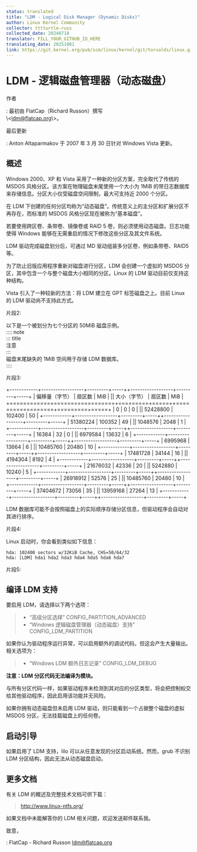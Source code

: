 ```yaml
---
status: translated
title: "LDM - Logical Disk Manager (Dynamic Disks)"
author: Linux Kernel Community
collector: tttturtle-russ
collected_date: 20240718
translator: FILL_YOUR_GITHUB_ID_HERE
translating_date: 20251001
link: https://git.kernel.org/pub/scm/linux/kernel/git/torvalds/linux.git/tree/Documentation/admin-guide/ldm.rst
---
```


# LDM - 逻辑磁盘管理器（动态磁盘）

作者

:   最初由 FlatCap（Richard Russon）撰写  
    \\<<ldm@flatcap.org>\\>。

最后更新

:   Anton Altaparmakov 于 2007 年 3 月 30 日针对 Windows Vista 更新。

## 概述

Windows 2000、XP 和 Vista 采用了一种新的分区方案，完全取代了传统的 MSDOS 风格分区。该方案在物理磁盘末尾使用一个大小为 1MiB 的带日志数据库来存储信息。分区大小仅受磁盘空间限制，最大可支持近 2000 个分区。

在 LDM 下创建的任何分区均称为“动态磁盘”。传统意义上的主分区和扩展分区不再存在，而标准的 MSDOS 风格分区现在被称为“基本磁盘”。

若要使用跨区卷、条带卷、镜像卷或 RAID 5 卷，则必须使用动态磁盘。日志功能使得 Windows 能够在无需重启的情况下修改这些分区及其文件系统。

LDM 驱动完成磁盘划分后，可通过 MD 驱动组装多分区卷，例如条带卷、RAID5 等。

为了防止旧版应用程序重新对磁盘进行分区，LDM 会创建一个虚拟的 MSDOS 分区，其中包含一个与整个磁盘大小相同的分区。Linux 的 LDM 驱动目前仅支持这种结构。

Vista 引入了一种较新的方法：将 LDM 建立在 GPT 标签磁盘之上。目前 Linux 的 LDM 驱动尚不支持此方式。

片段2:

以下是一个被划分为七个分区的 50MiB 磁盘示例。  
:::: note  
::: title  
注意  
:::  
磁盘末尾缺失的 1MiB 空间用于存储 LDM 数据库。  
::::

片段3:

+------------+------------------+---------+-----++------------------+---------+-----+
| 偏移量（字节） | 扇区数           | MiB     |    || 大小（字节）       | 扇区数   | MiB |
+============+==================+=========+=====++==================+=========+=====+
| 0          | 0                | 0       |    || 52428800         | 102400  | 50  |
+------------+------------------+---------+-----++------------------+---------+-----+
| 51380224   | 100352           | 49      |    || 1048576          | 2048    | 1   |
+------------+------------------+---------+-----++------------------+---------+-----+
| 16384      | 32               | 0       |    || 6979584          | 13632   | 6   |
+------------+------------------+---------+-----++------------------+---------+-----+
| 6995968    | 13664            | 6       |    || 10485760         | 20480   | 10  |
+------------+------------------+---------+-----++------------------+---------+-----+
| 17481728   | 34144            | 16      |    || 4194304          | 8192    | 4   |
+------------+------------------+---------+-----++------------------+---------+-----+
| 21676032   | 42336            | 20      |    || 5242880          | 10240   | 5   |
+------------+------------------+---------+-----++------------------+---------+-----+
| 26918912   | 52576            | 25      |    || 10485760         | 20480   | 10  |
+------------+------------------+---------+-----++------------------+---------+-----+
| 37404672   | 73056            | 35      |    || 13959168         | 27264   | 13  |
+------------+------------------+---------+-----++------------------+---------+-----+

LDM 数据库可能不会按照磁盘上的实际顺序存储分区信息，但驱动程序会自动对其进行排序。

片段4:

Linux 启动时，你会看到类似如下信息：

    hda: 102400 sectors w/32KiB Cache, CHS=50/64/32
    hda: [LDM] hda1 hda2 hda3 hda4 hda5 hda6 hda7

片段5:

## 编译 LDM 支持

要启用 LDM，请选择以下两个选项：

> -   “高级分区选择” CONFIG_PARTITION_ADVANCED  
> -   “Windows 逻辑磁盘管理器（动态磁盘）支持”  
>     CONFIG_LDM_PARTITION

如果你认为驱动程序运行异常，可以启用额外的调试代码，但这会产生大量输出。相关选项为：

> -   “Windows LDM 额外日志记录” CONFIG_LDM_DEBUG

**注意：LDM 分区代码无法编译为模块。**

与所有分区代码一样，如果驱动程序未检测到其对应的分区类型，将会把控制权交给其他驱动程序，因此启用该功能并无风险。

如果你拥有动态磁盘但未启用 LDM 驱动，则只能看到一个占据整个磁盘的虚拟 MSDOS 分区，无法挂载磁盘上的任何卷。

## 启动引导

如果启用了 LDM 支持，lilo 可以从任意发现的分区启动系统。然而，grub 不识别 LDM 分区结构，因此无法从动态磁盘启动。

## 更多文档

有关 LDM 的概述及完整技术文档可供下载：

> <http://www.linux-ntfs.org/>

如果文档中未能解答你的 LDM 相关问题，欢迎发送邮件联系我。

致意，  

:   FlatCap - Richard Russon <ldm@flatcap.org>